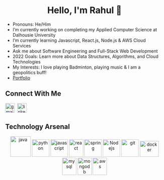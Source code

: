 <h1 align="center">Hello, I'm Rahul 👋</h1>

- Pronouns: He/Him
- I’m currently working on completing my Applied Computer Science at Dalhousie University 
- I’m currently learning Javascript, React.js, Node.js & AWS Cloud Services
- Ask me about Software Engineering and Full-Stack Web Development
- 2022 Goals: Learn more about Data Structures, Algorithms, and Cloud Technologies
- My Interests: I love playing Badminton, playing music & I am a geopolitics buff!
- [Portfolio]()

## Connect With Me
[<img src='https://img.icons8.com/color/48/000000/gmail-new.png' alt='gmail' height='30'>](mailto:rahulkherajani20@gmail.com)&nbsp;&nbsp;[<img src='https://img.icons8.com/color/48/000000/linkedin.png' alt='linkedin' height='30'>](https://www.linkedin.com/in/rahulkherajani/)&nbsp;&nbsp;

## Technology Arsenal

<p align="center">
      <a href = "https://www.java.com/en/"><img src="https://www.vectorlogo.zone/logos/java/java-icon.svg" alt="java" width="65" height="65"/></a>
      <a href = "https://www.python.org/"><img src="https://www.vectorlogo.zone/logos/python/python-icon.svg" alt="python" width="55" height="55"/></a>
      <a href = "https://developer.mozilla.org/en-US/docs/Web/JavaScript"><img src="https://img.icons8.com/color/48/000000/javascript--v1.png" alt="javascript" width="55" height="55"/></a>
      <a href = "https://reactjs.org/"><img src="https://www.vectorlogo.zone/logos/reactjs/reactjs-icon.svg" alt="react" width="45" height="55"/></a>
      <a href = "https://spring.io/"><img src="https://www.vectorlogo.zone/logos/springio/springio-icon.svg" alt="spring" width="55" height="55"/></a>
      <a href = "https://nodejs.org/en/"><img src="https://www.vectorlogo.zone/logos/nodejs/nodejs-icon.svg" alt="Nodejs" width="55" height="55"/></a>
      <a href = "https://git-scm.com/"><img src="https://www.vectorlogo.zone/logos/git-scm/git-scm-icon.svg" alt="git" width="55" height="55"/></a>
      <a href = "https://www.docker.com/"><img src="https://www.vectorlogo.zone/logos/docker/docker-official.svg" alt="docker" width="60" height="50"/></a>
      <a href = "https://www.mysql.com/"><img src="https://www.vectorlogo.zone/logos/mysql/mysql-icon.svg" alt="mysql" width="45" height="55"/></a>
      <a href = "https://www.mongodb.com/"><img src="https://www.vectorlogo.zone/logos/mongodb/mongodb-icon.svg" alt="mongodb" width="45" height="55"/></a>
      <a href = "https://aws.amazon.com/"><img src="https://img.icons8.com/color/48/000000/amazon-web-services.png" alt="aws" width="45" height="55"/></a>
</p>

